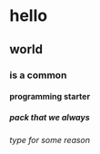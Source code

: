 # hello 
## world
### is a common
#### programming starter 
##### pack that we always
###### type for some reason
